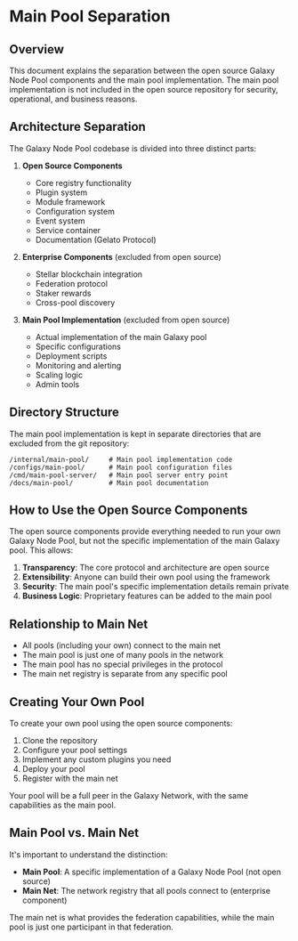 # Main Pool Separation

## Overview

This document explains the separation between the open source Galaxy Node Pool components and the main pool implementation. The main pool implementation is not included in the open source repository for security, operational, and business reasons.

## Architecture Separation

The Galaxy Node Pool codebase is divided into three distinct parts:

1. **Open Source Components**
   - Core registry functionality
   - Plugin system
   - Module framework
   - Configuration system
   - Event system
   - Service container
   - Documentation (Gelato Protocol)

2. **Enterprise Components** (excluded from open source)
   - Stellar blockchain integration
   - Federation protocol
   - Staker rewards
   - Cross-pool discovery

3. **Main Pool Implementation** (excluded from open source)
   - Actual implementation of the main Galaxy pool
   - Specific configurations
   - Deployment scripts
   - Monitoring and alerting
   - Scaling logic
   - Admin tools

## Directory Structure

The main pool implementation is kept in separate directories that are excluded from the git repository:

```
/internal/main-pool/     # Main pool implementation code
/configs/main-pool/      # Main pool configuration files
/cmd/main-pool-server/   # Main pool server entry point
/docs/main-pool/         # Main pool documentation
```

## How to Use the Open Source Components

The open source components provide everything needed to run your own Galaxy Node Pool, but not the specific implementation of the main Galaxy pool. This allows:

1. **Transparency**: The core protocol and architecture are open source
2. **Extensibility**: Anyone can build their own pool using the framework
3. **Security**: The main pool's specific implementation details remain private
4. **Business Logic**: Proprietary features can be added to the main pool

## Relationship to Main Net

- All pools (including your own) connect to the main net
- The main pool is just one of many pools in the network
- The main pool has no special privileges in the protocol
- The main net registry is separate from any specific pool

## Creating Your Own Pool

To create your own pool using the open source components:

1. Clone the repository
2. Configure your pool settings
3. Implement any custom plugins you need
4. Deploy your pool
5. Register with the main net

Your pool will be a full peer in the Galaxy Network, with the same capabilities as the main pool.

## Main Pool vs. Main Net

It's important to understand the distinction:

- **Main Pool**: A specific implementation of a Galaxy Node Pool (not open source)
- **Main Net**: The network registry that all pools connect to (enterprise component)

The main net is what provides the federation capabilities, while the main pool is just one participant in that federation.
